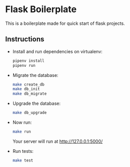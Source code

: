 # Flask Boilerplate #

This is a boilerplate made for quick start of flask projects.

## Instructions ##

- Install and run dependencies on virtualenv:

  ```bash
  pipenv install
  pipenv run
  ```

- Migrate the database:

  ```bash
  make create_db
  make db_init
  make db_migrate
  ```

- Upgrade the database:

  ```bash
  make db_upgrade
  ```

- Now run:

  ```bash
  make run
  ```

  Your server will run at <http://127.0.0.1:5000/>

- Run tests:

  ```bash
  make test
  ```
